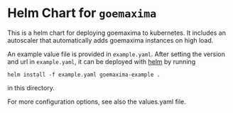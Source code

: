 Helm Chart for `goemaxima`
==========================

This is a helm chart for deploying goemaxima to kubernetes.
It includes an autoscaler that automatically adds goemaxima instances on high load.

An example value file is provided in `example.yaml`.
After setting the version and url in `example.yaml`, it can be deployed with [helm](https://helm.sh/) by running

```
helm install -f example.yaml goemaxima-example .
```

in this directory.

For more configuration options, see also the values.yaml file.

